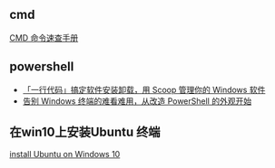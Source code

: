 ## cmd 
[CMD 命令速查手册](https://www.jb51.net/help/cmd.htm)

## powershell

- [「一行代码」搞定软件安装卸载，用 Scoop 管理你的 Windows 软件](https://sspai.com/post/52496)
- [告别 Windows 终端的难看难用，从改造 PowerShell 的外观开始](https://sspai.com/post/52496)

## 在win10上安装Ubuntu 终端
[install Ubuntu on Windows 10](https://tutorials.ubuntu.com/tutorial/tutorial-ubuntu-on-windows#1)
